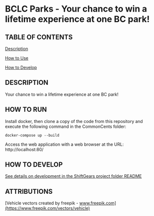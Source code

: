 # BCLC Parks - Your chance to win a lifetime experience at one BC park!

## TABLE OF CONTENTS
[Description](#description)

[How to Use](#how-to-use)

[How to Develop](#how-to-develop)

## DESCRIPTION
Your chance to win a lifetime experience at one BC park!

## HOW TO RUN

Install docker, then clone a copy of the code from this repository and execute the following command in the CommonCents folder:

	docker-compose up --build

Access the web application with a web browser at the URL: http://localhost:80/

## HOW TO DEVELOP

[See details on development in the ShiftGears project folder README](bclcparks/README.md)

## ATTRIBUTIONS

[Vehicle vectors created by freepik - www.freepik.com](https://www.freepik.com/vectors/vehicle)